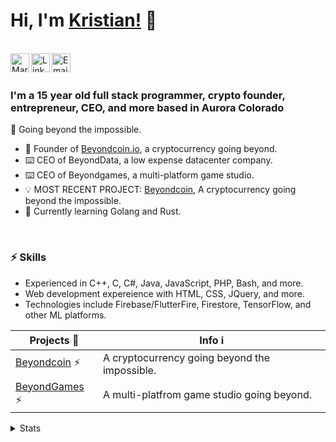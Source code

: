 # __Hi, I'm [Kristian!](https://kristian-kramer.com)__ 👋

<br/>
<a href="https://twitter.com/kristianjkramer">
  <img align="left" alt="Mark Music| Twitter" width="30px" src="https://i.ibb.co/nb5cF4h/twitter.png" />
</a>
<a href="https://www.linkedin.com/in/kristian-kramer/">
  <img align="left" alt="Linkedin" width="30px" src="https://i.ibb.co/s2Hzm4t/61109.png" />
</a>
<a href="mailto:kristian@beyondcoin.io">
  <img align="left" alt="Email" width="30px" src="https://i.ibb.co/FB5PR40/mail.png" />
</a>
<br />
<br />

### I'm a 15 year old full stack programmer, crypto founder, entrepreneur, CEO, and more based in Aurora Colorado

🙌 Going beyond the impossible.

- 🔧  Founder of [Beyondcoin.io](https://beyondcoin.io), a cryptocurrency going beyond.
- ⌨️  CEO of BeyondData, a low expense datacenter company.
- ⌨️  CEO of Beyondgames, a multi-platform game studio.
- 💡  MOST RECENT PROJECT: [Beyondcoin](https://github.com/beyondcoin-project), A cryptocurrency going beyond the impossible.
- 🌱  Currently learning Golang and Rust.

<br />

### ⚡️ Skills

- Experienced in C++, C, C#, Java, JavaScript, PHP, Bash, and more. 
- Web development expereience with HTML, CSS, JQuery, and more.
- Technologies include Firebase/FlutterFire, Firestore, TensorFlow, and other ML platforms.

| Projects 🚧 | Info ℹ️ |
|--------------------------------------------------|------------------------------------------------------------------------------------------------|
| [Beyondcoin](https://beyondcoin.io) ⚡️ | A cryptocurrency going beyond the impossible. |
| [BeyondGames](https://beyondgames.io) ⚡️ | A multi-platfrom game studio going beyond. |



<details>
<summary>Stats</summary>                                                                                                                                                                                                                                                             
<br /> 

![Kristian's Github Stats](https://github-readme-stats.vercel.app/api?username=tech1k&count_private=true&show_icons=true&theme=algolia)


<br />
<br />
